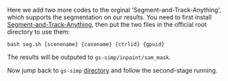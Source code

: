 Here we add two more codes to the orginal 'Segment-and-Track-Anything', which supports the segmentation on our results. You need to first install [Segment-and-Track-Anything](https://github.com/z-x-yang/Segment-and-Track-Anything), then put the two files in the official root directory to use them:
```
bash seg.sh {scenename} {casename} {ctrlid} {gpuid}
```
The results will be outputed to `gs-simp/inpaint/sam_mask`.

Now jump back to `gs-simp` [directory](https://github.com/JiuTongBro/MultiView_Inpaint/tree/main/gs-simp) and follow the second-stage running.
